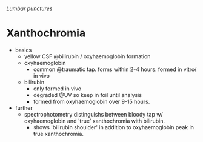 ###### Lumbar punctures

# Xanthochromia
- basics
    + yellow CSF @bilirubin / oxyhaemoglobin formation
    + oxyhaemoglobin 
        * common @traumatic tap. forms within 2-4 hours. formed in vitro/ in vivo
    + bilirubin
        * only formed in vivo
        * degraded @UV so keep in foil until analysis
        * formed from oxyhaemoglobin over 9-15 hours.
- further
    + spectrophotometry distinguishs between bloody tap w/ oxyhaemoglobin and 'true' xanthochromia with bilirubin.
        * shows 'bilirubin shoulder' in addition to oxyhaemoglobin peak in true xanthochromia.